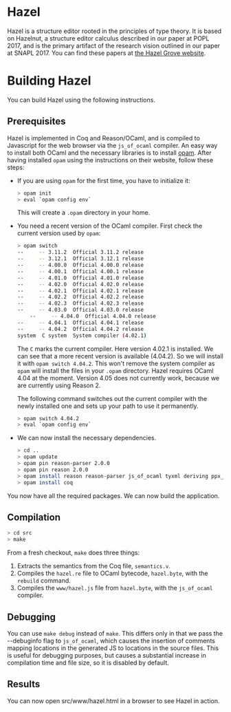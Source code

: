 # Hazel

Hazel is a structure editor rooted in the principles of type theory. It is 
based on Hazelnut, a structure editor calculus described in our paper at
POPL 2017, and is the primary artifact of the research vision outlined in 
our paper at SNAPL 2017. You can find these papers at [the Hazel Grove website](http://www.hazelgrove.org/).

# Building Hazel
You can build Hazel using the following instructions.

## Prerequisites

Hazel is implemented in Coq and Reason/OCaml, and is compiled to Javascript for the web browser via the `js_of_ocaml` compiler. An easy way to install both OCaml and the necessary libraries is to install [opam](https://opam.ocaml.org/). After having installed `opam` using the instructions on their website, follow these steps:

  - If you are using `opam` for the first time, you have to initialize it:

    ```sh
    > opam init
    > eval `opam config env`
    ```

    This will create a `.opam` directory in your home.

  - You need a recent version of the OCaml compiler. First check the current version used by `opam`:

    ```sh
    > opam switch
    --     -- 3.11.2  Official 3.11.2 release
    --     -- 3.12.1  Official 3.12.1 release
    --     -- 4.00.0  Official 4.00.0 release
    --     -- 4.00.1  Official 4.00.1 release
    --     -- 4.01.0  Official 4.01.0 release
    --     -- 4.02.0  Official 4.02.0 release
    --     -- 4.02.1  Official 4.02.1 release
    --     -- 4.02.2  Official 4.02.2 release
    --     -- 4.02.3  Official 4.02.3 release
    --     -- 4.03.0  Official 4.03.0 release
		--     -- 4.04.0  Official 4.04.0 release
    --     -- 4.04.1  Official 4.04.1 release
    --     -- 4.04.2  Official 4.04.2 release
    system  C system  System compiler (4.02.1)
    ```

    The `C` marks the current compiler. Here version 4.02.1 is installed. We can see that a more recent version is available (4.04.2). So we will install it with `opam switch 4.04.2`. This won't remove the system compiler as `opam` will install the files in your `.opam` directory. Hazel requires OCaml 4.04 at the moment. Version 4.05 does not currently work, because we are currently using Reason 2.
	
    The following command switches out the current compiler with the newly installed one and sets up your path to use it permanently.

    ```sh
    > opam switch 4.04.2
    > eval `opam config env`
    ```

  - We can now install the necessary dependencies.

    ```sh
    > cd ..
    > opam update
	> opam pin reason-parser 2.0.0
	> opam pin reason 2.0.0
    > opam install reason reason-parser js_of_ocaml tyxml deriving ppx_deriving reactiveData js_of_ocaml-tyxml camomile menhir
	> opam install coq
    ```
    
 You now have all the required packages. We can now build the application.

## Compilation

```sh
> cd src
> make
```

From a fresh checkout, `make` does three things:

1. Extracts the semantics from the Coq file, `semantics.v`.
2. Compiles the `hazel.re` file to OCaml bytecode, `hazel.byte`, with the `rebuild` command.
3. Compiles the `www/hazel.js` file from `hazel.byte`, with the `js_of_ocaml` compiler.

## Debugging
You can use `make debug` instead of `make`. This differs only in that we pass the --debuginfo flag to `js_of_ocaml`, which causes the insertion of comments mapping locations in the generated JS to locations in the source files. This is useful for debugging purposes, but causes a substantial increase in compilation time and file size, so it is disabled by default.

## Results
You can now open src/www/hazel.html in a browser to see Hazel in action.

